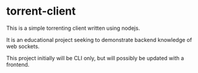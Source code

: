 # torrent-client

This is a simple torrenting client written using nodejs.

It is an educational project seeking to demonstrate backend knowledge of web sockets.

This project initially will be CLI only, but will possibly be updated with a frontend.